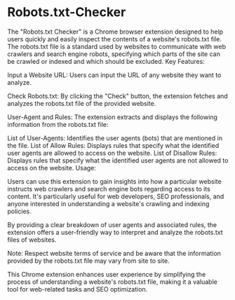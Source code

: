 # Robots.txt-Checker
The "Robots.txt Checker" is a Chrome browser extension designed to help users quickly and easily inspect the contents of a website's robots.txt file. The robots.txt file is a standard used by websites to communicate with web crawlers and search engine robots, specifying which parts of the site can be crawled or indexed and which should be excluded.
Key Features:

Input a Website URL: Users can input the URL of any website they want to analyze.

Check Robots.txt: By clicking the "Check" button, the extension fetches and analyzes the robots.txt file of the provided website.

User-Agent and Rules: The extension extracts and displays the following information from the robots.txt file:

List of User-Agents: Identifies the user agents (bots) that are mentioned in the file.
List of Allow Rules: Displays rules that specify what the identified user agents are allowed to access on the website.
List of Disallow Rules: Displays rules that specify what the identified user agents are not allowed to access on the website.
Usage:

Users can use this extension to gain insights into how a particular website instructs web crawlers and search engine bots regarding access to its content. It's particularly useful for web developers, SEO professionals, and anyone interested in understanding a website's crawling and indexing policies.

By providing a clear breakdown of user agents and associated rules, the extension offers a user-friendly way to interpret and analyze the robots.txt files of websites.

Note: Respect website terms of service and be aware that the information provided by the robots.txt file may vary from site to site.

This Chrome extension enhances user experience by simplifying the process of understanding a website's robots.txt file, making it a valuable tool for web-related tasks and SEO optimization.
